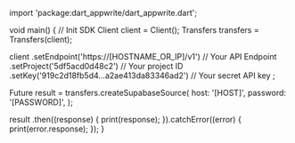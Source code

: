 import 'package:dart_appwrite/dart_appwrite.dart';

void main() { // Init SDK
  Client client = Client();
  Transfers transfers = Transfers(client);

  client
    .setEndpoint('https://[HOSTNAME_OR_IP]/v1') // Your API Endpoint
    .setProject('5df5acd0d48c2') // Your project ID
    .setKey('919c2d18fb5d4...a2ae413da83346ad2') // Your secret API key
  ;

  Future result = transfers.createSupabaseSource(
    host: '[HOST]',
    password: '[PASSWORD]',
  );

  result
    .then((response) {
      print(response);
    }).catchError((error) {
      print(error.response);
  });
}